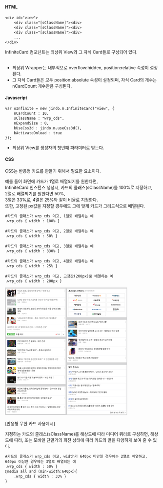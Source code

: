 #### HTML

	<div id="view">
		<div class="[sClassName]"><div>
		<div class="[sClassName]"><div>
		<div class="[sClassName]"><div>
		...
	</div>

InfiniteCard 컴포넌트는 최상위 View와 그 자식 Card들로 구성되어 있다.<br><br>

* 최상위 Wrapper는 내부적으로 overflow:hidden, position:relative 속성이 설정된다.
* 그 자식 Card들은 모두 position:absolute 속성이 설정되며, 자식 Card의 개수는 nCardCount 개수만큼 구성된다.

#### Javascript

	var oInfinite = new jindo.m.InfiniteCard("view", {
		nCardCount : 10,
		sClassName : "wrp_cds",
		nExpandSize : 0,
		bUseCss3d : jindo.m.useCss3d(),
		bActivateOnload : true
	});

* 최상위 View를 생성자의 첫번째 파라미터로 받는다.

#### CSS
CSS는 반응형 카드를 만들기 위해서 필요한 요소이다.

예를 들어 화면에 카드가 1열로 배열되기를 원한다면,  
InfiniteCard 인스턴스 생성시, 카드의 클래스(sClassName)를 100%로 지정하고,  
2열로 배열되기를 원한다면 50%,  
3열은 33%로, 4열은 25%와 같이 비율로 지정한다.  
또한, 고정된 px값을 지정할 경우에도 그에 맞게 카드가 그리드식으로 배열된다.

	#카드의 클래스가 wrp_cds 이고, 1열로 배열하는 예
	.wrp_cds { width : 100% }
	
	#카드의 클래스가 wrp_cds 이고, 2열로 배열하는 예
	.wrp_cds { width : 50% }
	
	#카드의 클래스가 wrp_cds 이고, 3열로 배열하는 예
	.wrp_cds { width : 330% }
	
	#카드의 클래스가 wrp_cds 이고, 4열로 배열하는 예
	.wrp_cds { width : 25% }
	
	#카드의 클래스가 wrp_cds 이고, 고정값(200px)로 배열하는 예
	.wrp_cds { width : 200px } 

![](infiniteCard.png "")

[반응형 무한 카드 사용예시]



지정하는 카드의 클래스(sClassName)를 해상도에 따라 미디어 쿼리로 구성하면, 해상도에 따라, 또는 모바일 단말기의 회전 상태에 따라 카드의 열을 다양하게 보여 줄 수 있다.

	#카드의 클래스가 wrp_cds 이고, width가 640px 미만일 경우에는 2열로 배열하고, 640px 이상인 경우에는 3열로 배열되는 예
	.wrp_cds { width : 50% }
	@media all and (min-width:640px){
		.wrp_cds { width : 33% }
	}
